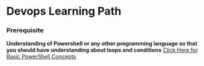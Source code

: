 # Devops Learning Path

### Prerequisite
**Understanding of Powershell or any other programming language so that you should have understanding about loops and conditions**
[Click Here for Basic PowerShell Concepts](https://github.com/hclpandv/powershell-training-material)
